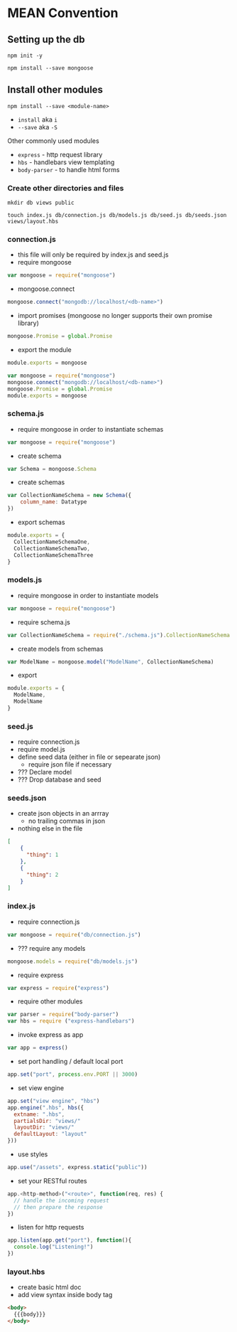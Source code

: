 # MEAN Convention

## Setting up the db

`npm init -y`

`npm install --save mongoose`

## Install other modules
`npm install --save <module-name>`
- `install` aka `i`
- `--save` aka `-S`

Other commonly used modules
- `express` - http request library
- `hbs` - handlebars view templating
- `body-parser` - to handle html forms

### Create other directories and files
```shell
mkdir db views public
```

```shell
touch index.js db/connection.js db/models.js db/seed.js db/seeds.json views/layout.hbs
```

### connection.js
- this file will only be required by index.js and seed.js
- require mongoose
```javascript
var mongoose = require("mongoose")
```
- mongoose.connect
```javascript
mongoose.connect("mongodb://localhost/<db-name>")
```
- import promises (mongoose no longer supports their own promise library)
```javascript
mongoose.Promise = global.Promise
```
- export the module
```javascript
module.exports = mongoose
```

```javascript
var mongoose = require("mongoose")
mongoose.connect("mongodb://localhost/<db-name>")
mongoose.Promise = global.Promise
module.exports = mongoose
```

### schema.js
- require mongoose in order to instantiate schemas
```javascript
var mongoose = require("mongoose")
```
- create schema
```javascript
var Schema = mongoose.Schema
```
- create schemas
```javascript
var CollectionNameSchema = new Schema({
    column_name: Datatype
})
```
- export schemas
```javascript
module.exports = {
  CollectionNameSchemaOne,
  CollectionNameSchemaTwo,
  CollectionNameSchemaThree
}
```

### models.js
- require mongoose in order to instantiate models
```javascript
var mongoose = require("mongoose")
```
- require schema.js
```javascript
var CollectionNameSchema = require("./schema.js").CollectionNameSchema
```
- create models from schemas
```javascript
var ModelName = mongoose.model("ModelName", CollectionNameSchema)
```
- export
```javascript
module.exports = {
  ModelName,
  ModelName
}
```

### seed.js
- require connection.js
- require model.js
- define seed data (either in file or sepearate json)
  - require json file if necessary
- ??? Declare model
- ??? Drop database and seed

### seeds.json
- create json objects in an arrray
  - no trailing commas in json
- nothing else in the file
```json
[
    {
      "thing": 1
    },
    {
      "thing": 2
    }
]
```

### index.js
- require connection.js
```javascript
var mongoose = require("db/connection.js")
```
- ??? require any models
```javascript
mongoose.models = require("db/models.js")
```
- require express
```javascript
var express = require("express")
```
- require other modules
```javascript
var parser = require("body-parser")
var hbs = require ("express-handlebars")
```
- invoke express as app
```javascript
var app = express()
```
- set port handling / default local port
```javascript
app.set("port", process.env.PORT || 3000)
```
- set view engine
```javascript
app.set("view engine", "hbs")
app.engine(".hbs", hbs({
  extname: ".hbs",
  partialsDir: "views/"
  layoutDir: "views/"
  defaultLayout: "layout"
}))
```
- use styles
```javascript
app.use("/assets", express.static("public"))
```
- set your RESTful routes
```javascript
app.<http-method>("<route>", function(req, res) {
  // handle the incoming request
  // then prepare the response
})
```
- listen for http requests
```javascript
app.listen(app.get("port"), function(){
  console.log("Listening!")
})
```

### layout.hbs
- create basic html doc
- add view syntax inside body tag
```html
<body>
  {{{body}}}
</body>
```
